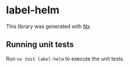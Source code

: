 # label-helm

This library was generated with [Nx](https://nx.dev).

## Running unit tests

Run `nx test label-helm` to execute the unit tests.
